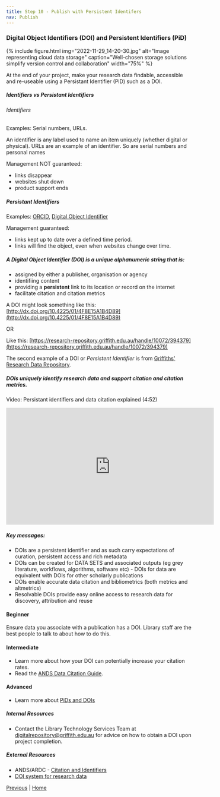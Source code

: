 ```yaml
---
title: Step 10 - Publish with Persistent Identifers 
nav: Publish
---
```


### Digital Object Identifiers (DOI) and Persistent Identifiers (PiD)  

{% include figure.html img="2022-11-29_14-20-30.jpg" alt="Image representing cloud data storage" caption="Well-chosen storage solutions simplify version control and collaboration" width="75%" %}

At the end of your project, make your research data findable, accessible and re-useable using a Persistant Identifier (PiD) such as a DOI.

##### Identifiers vs Persistant Identifiers

###### Identifiers

Examples: Serial numbers, URLs. 

An identifier is any label used to name an item uniquely (whether digital or physical).  URLs are an example of an identifier. So are serial numbers and personal names

Management NOT guaranteed:

* links disappear
* websites shut down
* product support ends

##### Persistant Identifiers
Examples: [ORCID](https://orcid.org/), [Digital Object Identifier](https://www.doi.org/)

Management guaranteed:

* links kept up to date over a defined time period.
* links will find the object, even when websites change over time.


##### A Digital Object Identifier (DOI) is a unique alphanumeric string that is:

* assigned by either a publisher, organisation or agency 
* identifiing content
* providing a **persistent** link to its location or record on the internet
* facilitate citation and citation metrics 

A DOI might look something like this: [http://dx.doi.org/10.4225/01/4F8E15A1B4D89](http://dx.doi.org/10.4225/01/4F8E15A1B4D89)

OR

Like this: [https://research-repository.griffith.edu.au/handle/10072/394379](https://research-repository.griffith.edu.au/handle/10072/394379)

The second example of a DOI or *Persistent Identifier* is from [Griffiths' Research Data Repository](https://research-repository.griffith.edu.au/).

##### DOIs uniquely identify research data and support citation and citation metrics.

Video: Persistant identifiers and data citation explained (4:52) 
<iframe width="560" height="315" src="https://www.youtube.com/embed/PgqtiY7oZ6k" title="YouTube video player" frameborder="0" allow="accelerometer; autoplay; clipboard-write; encrypted-media; gyroscope; picture-in-picture" allowfullscreen></iframe>

##### Key messages:
* DOIs are a persistent identifier and as such carry expectations of curation, persistent access and rich metadata
* DOIs can be created for DATA SETS and associated outputs (eg grey literature, workflows, algorithms, software etc) - DOIs for data are equivalent with DOIs for other scholarly publications
* DOIs enable accurate data citation and bibliometrics (both metrics and altmetrics)
* Resolvable DOIs provide easy online access to research data for discovery, attribution and reuse

#### Beginner
Ensure data you associate with a publication has a DOI. Library staff are the best people to talk to about how to do this.

#### Intermediate
* Learn more about how your DOI can potentially increase your citation rates. 
* Read the [ANDS Data Citation Guide](https://www.ands.org.au/guides/data-citation-awareness).

#### Advanced
* Learn more about [PiDs and DOIs](https://www.ands.org.au/guides/persistent-identifiers-awarenes)

##### Internal Resources
* Contact the Library Technology Services Team at [digitalrepository@griffith.edu.au](digitalrepository@griffith.edu.au) for advice on how to obtain a DOI upon project completion.

##### External Resources
* ANDS/ARDC - [Citation and Identifiers](https://www.ands.org.au/working-with-data/citation-and-identifiers)
* [DOI system for research data](https://www.ands.org.au/guides/doi)

[Previous](https://guereslib.github.io/Reproducible-Research-Things/Step8SepId) | [Home](https://guereslib.github.io/Reproducible-Research-Things/) 
